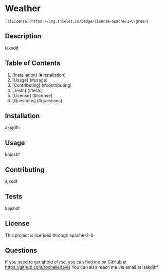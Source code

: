 # Weather
    [![License](https://img.shields.io/badge/license-apache-2-0-green)

## Description
laksdjf

## Table of Contents
1. [Installation] (#installation)
2. [Usage] (#usage)
3. [Contributing] (#contributing)
4. [Tests] (#tests)
5. [License] (#license)
6. [Questions] (#questions)

## Installation
aksjdfh

## Usage
kajdshf

## Contributing
ajksdf

## Tests
kajshdf

## License
This project is licensed through  apache-2-0


## Questions
If you need to get ahold of me, you can find me on GitHub at https://github.com/rochelledavis
You can also reach me via email at laskdjhf
